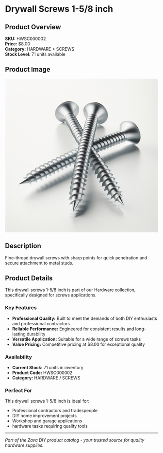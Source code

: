 # Drywall Screws 1-5/8 inch

## Product Overview

**SKU:** HWSC000002  
**Price:** $8.00  
**Category:** HARDWARE > SCREWS  
**Stock Level:** 71 units available  

## Product Image

![Drywall Screws 1-5/8 inch](https://raw.githubusercontent.com/microsoft/ai-tour-26-zava-diy-dataset-plus-mcp/refs/heads/main/images/hardware_screws_drywall_screws_1_58_inch_20250620_195131.png)

## Description

Fine-thread drywall screws with sharp points for quick penetration and secure attachment to metal studs.

## Product Details

This drywall screws 1-5/8 inch is part of our Hardware collection, specifically designed for screws applications. 

### Key Features

- **Professional Quality:** Built to meet the demands of both DIY enthusiasts and professional contractors
- **Reliable Performance:** Engineered for consistent results and long-lasting durability
- **Versatile Application:** Suitable for a wide range of screws tasks
- **Value Pricing:** Competitive pricing at $8.00 for exceptional quality

### Availability

- **Current Stock:** 71 units in inventory
- **Product Code:** HWSC000002
- **Category:** HARDWARE / SCREWS

### Perfect For

This drywall screws 1-5/8 inch is ideal for:
- Professional contractors and tradespeople
- DIY home improvement projects  
- Workshop and garage applications
- hardware tasks requiring quality tools

---

*Part of the Zava DIY product catalog - your trusted source for quality hardware supplies.*
